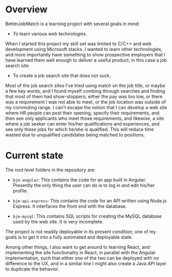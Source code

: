 # Overview

BetterJobMatch is a learning project with several goals in mind:

* To learn various web technologies.

When I started this project my skill set was limited to C/C++ and web development using Microsoft stacks. I wanted to learn other technologies, and more importantly have something to show prospective employers that I have learned them well enough to deliver a useful product; in this case a job search site.

* To create a job search site that does not suck.

Most of the job search sites I've tried using match on the job title, or maybe a few key words, and I found myself combing through searches and finding that most of them had show-stoppers; either the pay was too low, or there was a requirement I was not able to meet, or the job location was outside of my commuting range. I can't escape the notion that I can develop a web site where HR people can post their opening, specify their requirements, and then see only applicants who meet those requirements, and likewise, a site where a job seeker can enter his/her qualifications and experiences, and see only those jobs for which he/she is qualified. This will reduce time wasted due to unqualified candidates being matched to positions.

# Current state

The root level folders in the repository are:

* `bjm-angular`: This contains the code for an app built in Angular. Presently the only thing the user can do is to log in and edit his/her profile.

* `bjm-api-express`: This contains the code for an API written using Node.js Express. It interfaces the front end with the database.

* `bjm-mysql`: This contains SQL scripts for creating the MySQL database used by the web site. It is very incomplete.

The project is not readily deployable in its present condition; one of my goals is to get it into a fully automated and deployable state.

Among other things, I also want to get around to learning React, and implementing the site functionality in React, in parallel with the Angular implementation, such that either one of the two can be deployed with no difference to the UX, and in a similar line I might also create a Java API layer to duplicate the behavior.


